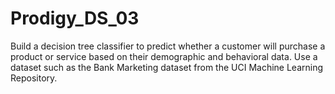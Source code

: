 # Prodigy_DS_03
Build a decision tree classifier to predict whether a customer will purchase a product or service based on their demographic and behavioral data. Use a dataset such as the Bank Marketing dataset from the UCI Machine Learning Repository.

